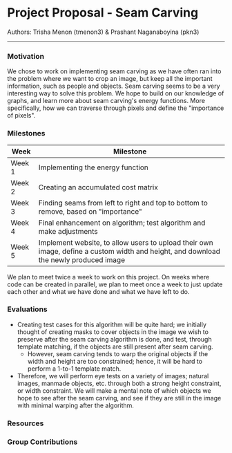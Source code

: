 # Project Proposal - Seam Carving

Authors: Trisha Menon (tmenon3) & Prashant Naganaboyina (pkn3)

---

### Motivation

We chose to work on implementing seam carving as we have often ran into the problem where we want to crop an image, but keep all the important information, such as people and objects. Seam carving seems to be a very interesting way to solve this problem.
We hope to build on our knowledge of graphs, and learn more about seam carving's energy functions. More specifically, how we can traverse through pixels and define the "importance of pixels".

### Milestones

| Week   | Milestone                                                                                                                            |
| ------ | ------------------------------------------------------------------------------------------------------------------------------------ |
| Week 1 | Implementing the energy function                                                                                                     |
| Week 2 | Creating an accumulated cost matrix                                                                                                  |
| Week 3 | Finding seams from left to right and top to bottom to remove, based on "importance"                                                  |
| Week 4 | Final enhancement on algorithm; test algorithm and make adjustments                                                                  |
| Week 5 | Implement website, to allow users to upload their own image, define a custom width and height, and download the newly produced image |

We plan to meet twice a week to work on this project. On weeks where code can be created in parallel, we plan to meet once a week to just update each other and what we have done and what we have left to do.

### Evaluations

- Creating test cases for this algorithm will be quite hard; we initially thought of creating masks to cover objects in the image we wish to preserve after the seam carving algorithm is done, and test, through template matching, if the objects are still present after seam carving.
  - However, seam carving tends to warp the original objects if the width and height are too constrained; hence, it will be hard to perform a 1-to-1 template match.
- Therefore, we will perform eye tests on a variety of images; natural images, manmade objects, etc. through both a strong height constraint, or width constraint. We will make a mental note of which objects we hope to see after the seam carving, and see if they are still in the image with minimal warping after the algorithm.

### Resources

### Group Contributions
